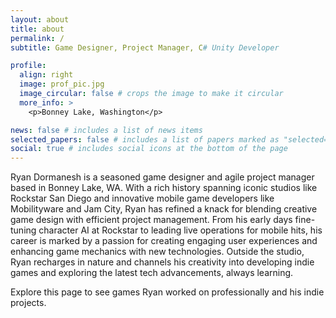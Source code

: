 ```yaml
---
layout: about
title: about
permalink: /
subtitle: Game Designer, Project Manager, C# Unity Developer

profile:
  align: right
  image: prof_pic.jpg
  image_circular: false # crops the image to make it circular
  more_info: >
    <p>Bonney Lake, Washington</p>

news: false # includes a list of news items
selected_papers: false # includes a list of papers marked as "selected={true}"
social: true # includes social icons at the bottom of the page
---
```


Ryan Dormanesh is a seasoned game designer and agile project manager based in Bonney Lake, WA. With a rich history spanning iconic studios like Rockstar San Diego and innovative mobile game developers like Mobilityware and Jam City, Ryan has refined a knack for blending creative game design with efficient project management. From his early days fine-tuning character AI at Rockstar to leading live operations for mobile hits, his career is marked by a passion for creating engaging user experiences and enhancing game mechanics with new technologies. Outside the studio, Ryan recharges in nature and channels his creativity into developing indie games and exploring the latest tech advancements, always learning.

Explore this page to see games Ryan worked on professionally and his indie projects.
